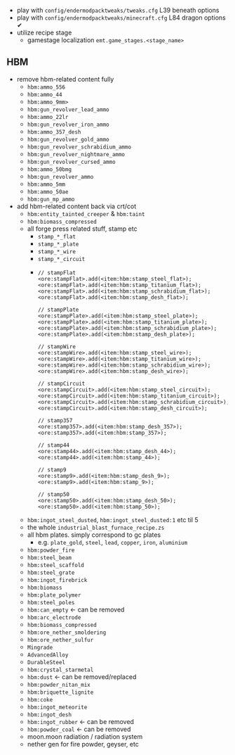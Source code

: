 - play with `config/endermodpacktweaks/tweaks.cfg` L39 beneath options
- play with `config/endermodpacktweaks/minecraft.cfg` L84 dragon options ✔
- utilize recipe stage
  - gamestage localization `emt.game_stages.<stage_name>`

## HBM
- remove hbm-related content fully
  - `hbm:ammo_556`
  - `hbm:ammo_44`
  - `hbm:ammo_9mm>`
  - `hbm:gun_revolver_lead_ammo`
  - `hbm:ammo_22lr`
  - `hbm:gun_revolver_iron_ammo`
  - `hbm:ammo_357_desh`
  - `hbm:gun_revolver_gold_ammo`
  - `hbm:gun_revolver_schrabidium_ammo`
  - `hbm:gun_revolver_nightmare_ammo`
  - `hbm:gun_revolver_cursed_ammo`
  - `hbm:ammo_50bmg`
  - `hbm:gun_revolver_ammo`
  - `hbm:ammo_5mm`
  - `hbm:ammo_50ae`
  - `hbm:gun_mp_ammo`
- add hbm-related content back via crt/cot
  - `hbm:entity_tainted_creeper` & `hbm:taint`
  - `hbm:biomass_compressed`
  - all forge press related stuff, stamp etc
    - `stamp_*_flat`
    - `stamp_*_plate`
    - `stamp_*_wire`
    - `stamp_*_circuit`
    - ```zenscript
      // stampFlat
      <ore:stampFlat>.add(<item:hbm:stamp_steel_flat>);
      <ore:stampFlat>.add(<item:hbm:stamp_titanium_flat>);
      <ore:stampFlat>.add(<item:hbm:stamp_schrabidium_flat>);
      <ore:stampFlat>.add(<item:hbm:stamp_desh_flat>);

      // stampPlate
      <ore:stampPlate>.add(<item:hbm:stamp_steel_plate>);
      <ore:stampPlate>.add(<item:hbm:stamp_titanium_plate>);
      <ore:stampPlate>.add(<item:hbm:stamp_schrabidium_plate>);
      <ore:stampPlate>.add(<item:hbm:stamp_desh_plate>);

      // stampWire
      <ore:stampWire>.add(<item:hbm:stamp_steel_wire>);
      <ore:stampWire>.add(<item:hbm:stamp_titanium_wire>);
      <ore:stampWire>.add(<item:hbm:stamp_schrabidium_wire>);
      <ore:stampWire>.add(<item:hbm:stamp_desh_wire>);

      // stampCircuit
      <ore:stampCircuit>.add(<item:hbm:stamp_steel_circuit>);
      <ore:stampCircuit>.add(<item:hbm:stamp_titanium_circuit>);
      <ore:stampCircuit>.add(<item:hbm:stamp_schrabidium_circuit>);
      <ore:stampCircuit>.add(<item:hbm:stamp_desh_circuit>);

      // stamp357
      <ore:stamp357>.add(<item:hbm:stamp_desh_357>);
      <ore:stamp357>.add(<item:hbm:stamp_357>);

      // stamp44
      <ore:stamp44>.add(<item:hbm:stamp_desh_44>);
      <ore:stamp44>.add(<item:hbm:stamp_44>);

      // stamp9
      <ore:stamp9>.add(<item:hbm:stamp_desh_9>);
      <ore:stamp9>.add(<item:hbm:stamp_9>);
      
      // stamp50
      <ore:stamp50>.add(<item:hbm:stamp_desh_50>);
      <ore:stamp50>.add(<item:hbm:stamp_50>);
      ```
  - `hbm:ingot_steel_dusted`, `hbm:ingot_steel_dusted:1` etc til 5
  - the whole `industrial_blast_furnace_recipe.zs`
  - all hbm plates. simply correspond to gc plates
    - e.g. `plate_gold`, `steel`, `lead`, `copper`, `iron`, `aluminium` 
  - `hbm:powder_fire`
  - `hbm:steel_beam`
  - `hbm:steel_scaffold`
  - `hbm:steel_grate`
  - `hbm:ingot_firebrick`
  - `hbm:biomass`
  - `hbm:plate_polymer`
  - `hbm:steel_poles`
  - `hbm:can_empty` <- can be removed
  - `hbm:arc_electrode`
  - `hbm:biomass_compressed`
  - `hbm:ore_nether_smoldering`
  - `hbm:ore_nether_sulfur`
  - `Mingrade`
  - `AdvancedAlloy`
  - `DurableSteel`
  - `hbm:crystal_starmetal`
  - `hbm:dust` <- can be removed/replaced
  - `hbm:powder_nitan_mix`
  - `hbm:briquette_lignite`
  - `hbm:coke`
  - `hbm:ingot_meteorite`
  - `hbm:ingot_desh`
  - `hbm:ingot_rubber` <- can be removed
  - `hbm:powder_coal` <- can be removed
  - moon.moon radiation / radiation system
  - nether gen for fire powder, geyser, etc
